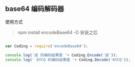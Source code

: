 ## base64 编码解码器

使用方式

>  npm install encodeBase64 -D 安装之后

```javascript

var Coding = require('encodeBase64');

console.log('逐 的编码结果是 '+ Coding.Encode('逐'));
console.log(' 6YCQ 的编码结果是 '+ Coding.Decode('6YCQ'));

```